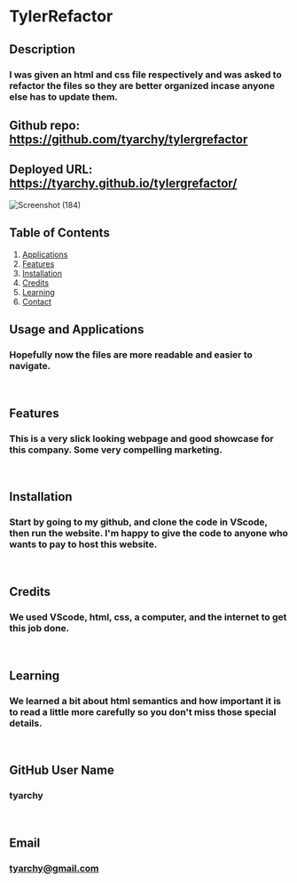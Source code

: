 # TylerRefactor

## Description
### I was given an html and css file respectively and was asked to refactor the files so they are better organized incase anyone else has to update them.
  
  ## Github repo: https://github.com/tyarchy/tylergrefactor
  ## Deployed URL: https://tyarchy.github.io/tylergrefactor/
  
  ![Screenshot (184)](https://user-images.githubusercontent.com/92496520/170183833-97640fac-52ef-44b5-ab33-50b84b63ef48.png)

  
## Table of Contents
1. [Applications](#Features)
2. [Features](#Features)
3. [Installation](#installation)
4. [Credits](#credits)
5. [Learning](#learning)
6. [Contact](#email)



## Usage and Applications
### Hopefully now the files are more readable and easier to navigate.

<p>&nbsp;</p>  

## Features
### This is a very slick looking webpage and good showcase for this company.  Some very compelling marketing.  

<p>&nbsp;</p>

## Installation
### Start by going to my github, and clone the code in VScode, then run the website.  I'm happy to give the code to anyone who wants to pay to host this website.

<p>&nbsp;</p>
  
## Credits
### We used VScode, html, css, a computer, and the internet to get this job done.

<p>&nbsp;</p>
  
## Learning
### We learned a bit about html semantics and how important it is to read a little more carefully so you don't miss those special details.

<p>&nbsp;</p>
  
## GitHub User Name
### tyarchy

<p>&nbsp;</p>
  
## Email
### tyarchy@gmail.com

  
